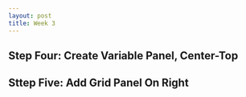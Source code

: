 ```yaml
---
layout: post
title: Week 3
---
```


## Step Four: Create Variable Panel, Center-Top

## Sttep Five: Add Grid Panel On Right
